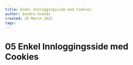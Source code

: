 ```yaml
---
title: Enkel Innloggingsside med Cookies
author: Sondre Grønås
created: 26 March 2022
tags: 
---
```

# 05 Enkel Innloggingsside med Cookies
